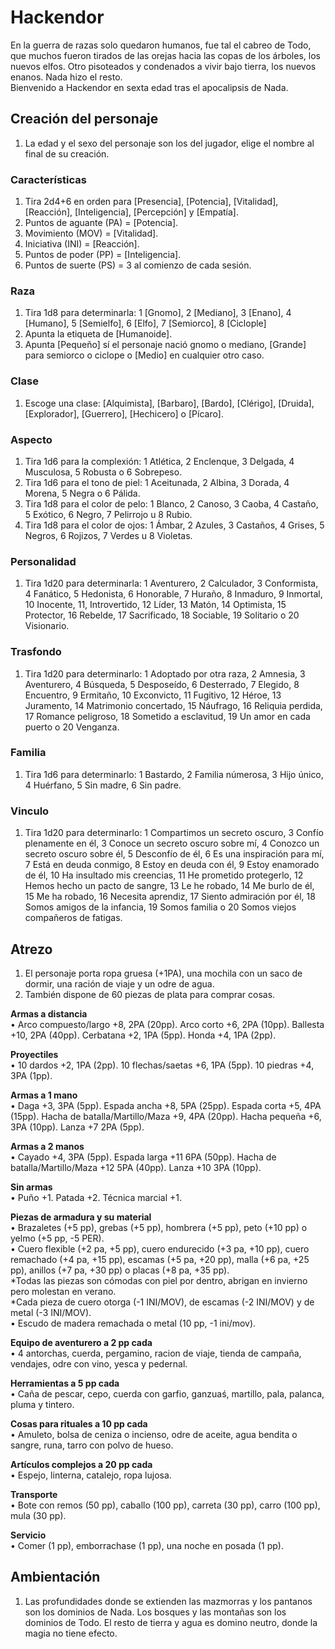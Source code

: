 
# Hackendor
En la guerra de razas solo quedaron humanos, fue tal el cabreo de Todo, que muchos fueron tirados de las orejas hacia las copas de los árboles, los nuevos elfos. Otro pisoteados y condenados a vivir bajo tierra, los nuevos enanos. Nada hizo el resto.  
Bienvenido a Hackendor en sexta edad tras el apocalipsis de Nada.

## Creación del personaje
1. La edad y el sexo del personaje son los del jugador, elige el nombre al final de su creación. 

### Características
1. Tira 2d4+6 en orden para [Presencia], [Potencia], [Vitalidad], [Reacción], [Inteligencia], [Percepción] y [Empatía].
1. Puntos de aguante (PA) = [Potencia].
1. Movimiento (MOV) = [Vitalidad].
1. Iniciativa (INI) = [Reacción].
1. Puntos de poder (PP) = [Inteligencia].
1. Puntos de suerte (PS) = 3 al comienzo de cada sesión.

### Raza
1. Tira 1d8 para determinarla: 1 [Gnomo], 2 [Mediano], 3 [Enano], 4 [Humano], 5 [Semielfo], 6 [Elfo], 7 [Semiorco], 8 [Ciclople]
1. Apunta la etiqueta de [Humanoide].
1. Apunta [Pequeño] sí el personaje nació gnomo o mediano, [Grande] para semiorco o ciclope o [Medio] en cualquier otro caso.

### Clase
1. Escoge una clase: [Alquimista], [Barbaro], [Bardo], [Clérigo], [Druida], [Explorador], [Guerrero], [Hechicero] o [Pícaro].

### Aspecto
1. Tira 1d6 para la complexión: 1 Atlética, 2 Enclenque, 3 Delgada, 4 Musculosa, 5 Robusta o 6 Sobrepeso.
1. Tira 1d6 para el tono de piel: 1 Aceitunada, 2 Albina, 3 Dorada, 4 Morena, 5 Negra o 6 Pálida.
1. Tira 1d8 para el color de pelo: 1 Blanco, 2 Canoso, 3 Caoba, 4 Castaño, 5 Exótico, 6 Negro, 7 Pelirrojo u 8 Rubio.
1. Tira 1d8 para el color de ojos: 1 Ámbar, 2 Azules, 3 Castaños, 4 Grises, 5 Negros, 6 Rojizos, 7 Verdes u 8 Violetas.

### Personalidad
1. Tira 1d20 para determinarla: 1 Aventurero, 2 Calculador, 3 Conformista, 4 Fanático, 5 Hedonista, 6 Honorable, 7 Huraño, 8 Inmaduro, 9 Inmortal, 10 Inocente, 11, Introvertido, 12 Líder, 13 Matón, 14 Optimista, 15 Protector, 16 Rebelde, 17 Sacrificado, 18 Sociable, 19 Solitario o 20 Visionario.

### Trasfondo
1. Tira 1d20 para determinarlo: 1 Adoptado por otra raza, 2 Amnesia, 3 Aventurero, 4 Búsqueda, 5 Desposeído, 6 Desterrado, 7 Elegido, 8 Encuentro, 9 Ermitaño, 10 Exconvicto, 11 Fugitivo, 12 Héroe, 13 Juramento, 14 Matrimonio concertado, 15 Náufrago, 16 Reliquia perdida, 17 Romance peligroso, 18 Sometido a esclavitud, 19 Un amor en cada puerto o 20 Venganza.

### Familia
1. Tira 1d6 para determinarlo: 1 Bastardo, 2 Familia númerosa, 3 Hijo único, 4 Huérfano, 5 Sin madre, 6 Sin padre.

### Vinculo
1. Tira 1d20 para determinarlo: 1 Compartimos un secreto oscuro, 3 Confío plenamente en él, 3 Conoce un secreto oscuro sobre mí, 4 Conozco un secreto oscuro sobre él, 5 Desconfío de él, 6 Es una inspiración para mí, 7 Está en deuda conmigo, 8 Estoy en deuda con él, 9 Estoy enamorado de él, 10 Ha insultado mis creencias, 11 He prometido protegerlo, 12 Hemos hecho un pacto de sangre, 13 Le he robado, 14 Me burlo de él, 15 Me ha robado, 16 Necesita aprendiz, 17 Siento admiración por él, 18 Somos amigos de la infancia, 19 Somos familia o 20 Somos viejos compañeros de fatigas.<columna>

## Atrezo
1. El personaje porta ropa gruesa (+1PA), una mochila con un saco de dormir, una ración de viaje y un odre de agua.
1. También dispone de 60 piezas de plata para comprar cosas.

**Armas a distancia**  
• Arco compuesto/largo +8, 2PA (20pp).
Arco corto +6, 2PA (10pp).
Ballesta +10, 2PA (40pp).
Cerbatana +2, 1PA (5pp).
Honda +4, 1PA (2pp).

**Proyectiles**  
• 10 dardos +2, 1PA (2pp).
10 flechas/saetas +6, 1PA (5pp).
10 piedras +4, 3PA (1pp).

**Armas a 1 mano**  
• Daga +3, 3PA (5pp).
Espada ancha +8, 5PA (25pp).
Espada corta +5, 4PA (15pp).
Hacha de batalla/Martillo/Maza +9, 4PA (20pp).
Hacha pequeña +6, 3PA (10pp).
Lanza +7 2PA (5pp).

**Armas a 2 manos**  
• Cayado +4, 3PA (5pp).
Espada larga +11 6PA (50pp).
Hacha de batalla/Martillo/Maza +12 5PA (40pp).
Lanza +10 3PA (10pp).

**Sin armas**  
• Puño +1.
Patada +2.
Técnica marcial +1.

**Piezas de armadura y su material**  
• Brazaletes (+5 pp), grebas (+5 pp), hombrera (+5 pp), peto (+10 pp) o yelmo (+5 pp, -5 PER).  
• Cuero flexible (+2 pa, +5 pp), cuero endurecido (+3 pa, +10 pp), cuero remachado (+4 pa, +15 pp), escamas (+5 pa, +20 pp), malla (+6 pa, +25 pp), anillos (+7 pa, +30 pp) o placas (+8 pa, +35 pp).  
*Todas las piezas son cómodas con piel por dentro, abrigan en invierno pero molestan en verano.  
*Cada pieza de cuero otorga (-1 INI/MOV), de escamas (-2 INI/MOV) y de metal (-3 INI/MOV).  
• Escudo de madera remachada o metal (10 pp, -1 ini/mov).

**Equipo de aventurero a 2 pp cada**  
• 4 antorchas, cuerda, pergamino, racion de viaje, tienda de campaña, vendajes, odre con vino, yesca y pedernal.  

**Herramientas a 5 pp cada**  
• Caña de pescar, cepo, cuerda con garfio, ganzuaś, martillo, pala, palanca, pluma y tintero.

**Cosas para rituales a 10 pp cada**  
• Amuleto, bolsa de ceniza o incienso, odre de aceite, agua bendita o sangre, runa, tarro con polvo de hueso.

**Artículos complejos a 20 pp cada**  
• Espejo, linterna, catalejo, ropa lujosa.

**Transporte**  
• Bote con remos (50 pp), caballo (100 pp), carreta (30 pp), carro (100 pp), mula (30 pp).

**Servicio**  
• Comer (1 pp), emborrachase (1 pp), una noche en posada (1 pp).

## Ambientación  
1. Las profundidades donde se extienden las mazmorras y los pantanos son los dominios de Nada. Los bosques y las montañas son los dominios de Todo. El resto de tierra y agua es domino neutro, donde la magia no tiene efecto.
